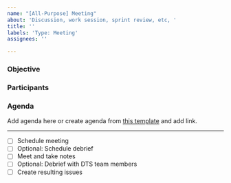 ```yaml
---
name: "[All-Purpose] Meeting"
about: 'Discussion, work session, sprint review, etc, '
title: ''
labels: 'Type: Meeting'
assignees: ''

---
```


### Objective 

### Participants

### Agenda
Add agenda here or create agenda from [this template](https://docs.google.com/document/d/1d_49KW5C_vSz8Bs50v-cxyIJuTNJMwMrh7ypcxRHgZI/edit#) and add link. 

------
- [ ] Schedule meeting
- [ ] Optional: Schedule debrief
- [ ] Meet and take notes
- [ ] Optional: Debrief with DTS team members
- [ ] Create resulting issues
